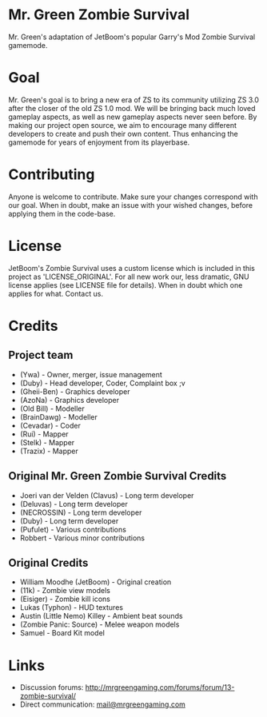 # Mr. Green Zombie Survival
Mr. Green's adaptation of JetBoom's popular Garry's Mod Zombie Survival gamemode.

# Goal

Mr. Green's goal is to bring a new era of ZS to its community utilizing ZS 3.0 after the closer of the old ZS 1.0 mod. We will be bringing back much loved gameplay aspects, as well as new gameplay aspects never seen before. By making our project open source, we aim to encourage many different developers to create and push their own content. Thus enhancing the gamemode for years of enjoyment from its playerbase. 

# Contributing
Anyone is welcome to contribute. Make sure your changes correspond with our goal. When in doubt, make an issue with your wished changes, before applying them in the code-base.

# License
JetBoom's Zombie Survival uses a custom license which is included in this project as 'LICENSE_ORIGINAL'. For all new work our, less dramatic, GNU license applies (see LICENSE file for details).
When in doubt which one applies for what. Contact us.

# Credits
## Project team
* (Ywa) - Owner, merger, issue management
* (Duby) - Head developer, Coder, Complaint box ;v 
* (Gheii-Ben) - Graphics developer
* (AzoNa) - Graphics developer
* (Old Bill) - Modeller 
* (BrainDawg) - Modeller 
* (Cevadar) - Coder
* (Rui) - Mapper
* (Stelk) - Mapper
* (Trazix) - Mapper

## Original Mr. Green Zombie Survival Credits
* Joeri van der Velden (Clavus) - Long term developer
* (Deluvas) - Long term developer
* (NECROSSIN) - Long term developer
* (Duby) - Long term developer
* (Pufulet) - Various contributions
* Robbert - Various minor contributions

## Original Credits
* William Moodhe (JetBoom) - Original creation
* (11k) - Zombie view models
* (Eisiger) - Zombie kill icons
* Lukas (Typhon) - HUD textures
* Austin (Little Nemo) Killey - Ambient beat sounds
* (Zombie Panic: Source) - Melee weapon models
* Samuel - Board Kit model

# Links
* Discussion forums: http://mrgreengaming.com/forums/forum/13-zombie-survival/
* Direct communication: mail@mrgreengaming.com
